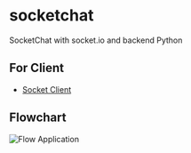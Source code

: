 # socketchat

SocketChat with socket.io and backend Python

## For Client

- [Socket Client](https://github.com/yusriltakeuchi/socket_chat)

## Flowchart
![Flow Application](https://i.ibb.co/YjSdz9t/Socket-Chat.png)


